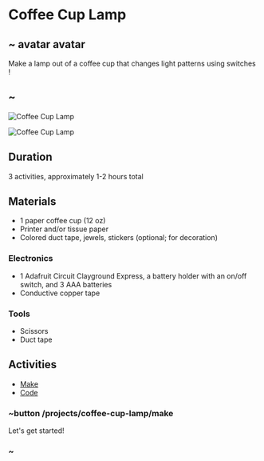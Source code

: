 # Coffee Cup Lamp

## ~ avatar avatar 
Make a lamp out of a coffee cup that changes light patterns using switches !
## ~ 

![Coffee Cup Lamp](/static/cp/projects/coffee-cup-lamp/coffee-cup-lamp.jpg)

![Coffee Cup Lamp](/static/cp/projects/coffee-cup-lamp/coffee-cup-lamp2.jpg)

## Duration

3 activities, approximately 1-2 hours total

## Materials
* 1 paper coffee cup (12 oz)
* Printer and/or tissue paper
* Colored duct tape, jewels, stickers (optional; for decoration)

### Electronics
* 1 Adafruit Circuit Clayground Express, a battery holder with an on/off switch, and 3 AAA batteries
* Conductive copper tape

### Tools
* Scissors
* Duct tape

## Activities
* [Make](/projects/coffee-cup-lamp/make)
* [Code](/projects/coffee-cup-lamp/code)

### ~button /projects/coffee-cup-lamp/make

Let's get started!

### ~